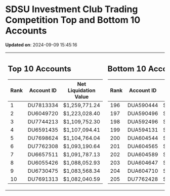# SDSU Investment Club Trading Competition Top and Bottom 10 Accounts

**Updated on**: 2024-09-09 15:45:16

<table><tr><td valign="top">

## Top 10 Accounts
| Rank | Account ID | Net Liquidation Value |
|------|------------|----------------------|
| 1 | DU7813334 | $1,259,771.24 |
| 2 | DU6049720 | $1,223,028.40 |
| 3 | DU7744213 | $1,109,752.30 |
| 4 | DU6591435 | $1,107,094.41 |
| 5 | DU7698624 | $1,104,764.04 |
| 6 | DU7762308 | $1,093,190.64 |
| 7 | DU6657511 | $1,091,787.13 |
| 8 | DU6055426 | $1,088,052.93 |
| 9 | DU6730475 | $1,083,568.34 |
| 10 | DU7691313 | $1,082,040.59 |
</td><td valign="top">

## Bottom 10 Accounts
| Rank | Account ID | Net Liquidation Value |
|------|------------|----------------------|
| 196 | DUA590444 | $1,000,132.83 |
| 197 | DUA590496 | $1,000,132.83 |
| 198 | DUA592496 | $1,000,132.83 |
| 199 | DUA594131 | $1,000,000.00 |
| 200 | DUA604544 | $1,000,000.00 |
| 201 | DUA604565 | $1,000,000.00 |
| 202 | DUA604589 | $1,000,000.00 |
| 203 | DUA604647 | $1,000,000.00 |
| 204 | DUA604710 | $1,000,000.00 |
| 205 | DU7762428 | $987,679.41 |
</td></tr></table>
